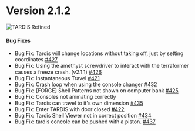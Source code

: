 # Version 2.1.2

![TARDIS Refined](https://wiki.tardisrefined.net/TARDIS-Refined-Wiki/tardis_refined_v2_1.png)

#### Bug Fixes
- Bug Fix: Tardis will change locations without taking off, just by setting coordinates.[#427](https://github.com/WhoCraft/TardisRefined/issues/427)
- Bug Fix: Using the amethyst screwdriver to interact with the terraformer causes a freeze crash. (v2.1.1) [#426](https://github.com/WhoCraft/TardisRefined/issues/426)
- Bug Fix: Instantaneous Travel  [#421](https://github.com/WhoCraft/TardisRefined/issues/421)
- Bug Fix: Crash loop when using the console changer [#432](https://github.com/WhoCraft/TardisRefined/issues/432)
- Bug Fix: [FORGE] Shell Patterns not shown on computer bank [#425](https://github.com/WhoCraft/TardisRefined/issues/425)
- Bug Fix: Consoles not animating correctly
- Bug Fix: Tardis can travel to it's own dimension [#435](https://github.com/WhoCraft/TardisRefined/issues/435)
- Bug Fix: Enter TARDIS with door closed [#422](https://github.com/WhoCraft/TardisRefined/issues/422)
- Bug Fix: Tardis Shell Viewer not in correct position [#434](https://github.com/WhoCraft/TardisRefined/issues/434)
- Bug Fix: tardis concole can be pushed with a piston. [#437](https://github.com/WhoCraft/TardisRefined/issues/437)
